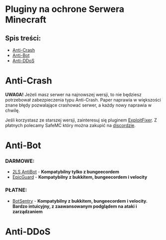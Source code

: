 # Pluginy na ochrone Serwera Minecraft 

## Spis treści:
- [Anti-Crash]()
- [Anti-Bot]()
- [Anti-DDoS]()

# Anti-Crash
**UWAGA!** Jeżeli masz serwer na najnowszej wersji, to nie będziesz potrzebował zabezpieczenia typu Anti-Crash. Paper naprawia w większości znane błędy pozwalające crashować serwer, a każdy nowy naprawia w chwilę.

Jeśli korzystasz ze starszej wersji, zainteresuj się pluginem [ExploitFixer](https://www.spigotmc.org/resources/2ls-exploitfixer-the-ultimate-antiexploit-plugin.62842/). Z płatnych polecamy SafeMC który można zakupić na [discordzie](https://discord.com/invite/vSxAYAtzqv).

# Anti-Bot
### DARMOWE:
- [2LS AntiBot](https://www.spigotmc.org/resources/2ls-antibot-the-ultimate-antibot-plugin.62847/) - **Kompatybilny tylko z bungeecordem**
- [EpicGuard](https://www.spigotmc.org/resources/%E2%AD%90-epicguard-protect-your-server-from-bots-more-%E2%AD%90.72369/) - **Kompatybilny z bukkitem, bungeecordem i velocity**

### PŁATNE:
- [BotSentry](https://www.spigotmc.org/resources/%E2%9A%A1-botsentry-%E2%9A%A1-antibot-antiproxy-resisting-30k-bots-per-second-bungee-spigot-sponge-velocity.55924/) - **Kompatybilny z bukkitem, bungeecordem i velocity. Bardzo intuicyjny, z zaawansowanym podglądem na ataki i zarządzaniem**

# Anti-DDoS
